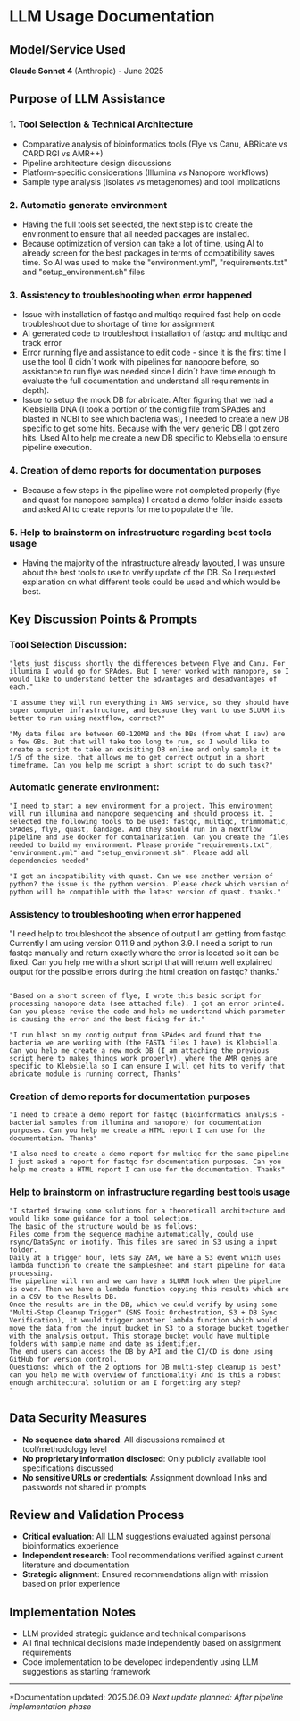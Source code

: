 # LLM Usage Documentation

## Model/Service Used
**Claude Sonnet 4** (Anthropic) - June 2025

## Purpose of LLM Assistance

### 1. **Tool Selection & Technical Architecture**
- Comparative analysis of bioinformatics tools (Flye vs Canu, ABRicate vs CARD RGI vs AMR++)
- Pipeline architecture design discussions
- Platform-specific considerations (Illumina vs Nanopore workflows)
- Sample type analysis (isolates vs metagenomes) and tool implications

### 2. **Automatic generate environment**
- Having the full tools set selected, the next step is to create the environment to ensure that all needed packages are installed. 
- Because optimization of version can take a lot of time, using AI to already screen for the best packages in terms of compatibility saves time. So AI was used to make the "environment.yml", "requirements.txt" and "setup_environment.sh" files

### 3. **Assistency to troubleshooting when error happened**
- Issue with installation of fastqc and multiqc required fast help on code troubleshoot due to shortage of time for assignment
- AI generated code to troubleshoot installation of fastqc and multiqc and track error
- Error running flye and assistance to edit code - since it is the first time I use the tool (I didn´t work with pipelines for nanopore before, so assistance to run flye was needed since I didn´t have time enough to evaluate the full documentation and understand all requirements in depth).
- Issue to setup the mock DB for abricate. After figuring that we had a Klebsiella DNA (I took a portion of the contig file from SPAdes and blasted in NCBI to see which bacteria was), I needed to create a new DB specific to get some hits. Because with the very generic DB I got zero hits. Used AI to help me create a new DB specific to Klebsiella to ensure pipeline execution. 

### 4. **Creation of demo reports for documentation purposes**
- Because a few steps in the pipeline were not completed properly (flye and quast for nanopore samples) I created a demo folder inside assets and asked AI to create reports for me to populate the file.

### 5. **Help to brainstorm on infrastructure regarding best tools usage**
- Having the majority of the infrastructure already layouted, I was unsure about the best tools to use to verify update of the DB. So I requested explanation on what different tools could be used and which would be best. 

## Key Discussion Points & Prompts

### Tool Selection Discussion:
```
"lets just discuss shortly the differences between Flye and Canu. For illumina I would go for SPAdes. But I never worked with nanopore, so I would like to understand better the advantages and desadvantages of each."
```
```
"I assume they will run everything in AWS service, so they should have super computer infrastructure, and because they want to use SLURM its better to run using nextflow, correct?"
```
```
"My data files are between 60-120MB and the DBs (from what I saw) are a few GBs. But that will take too long to run, so I would like to create a script to take an exisiting DB online and only sample it to 1/5 of the size, that allows me to get correct output in a short timeframe. Can you help me script a short script to do such task?"
```

### Automatic generate environment:
```
"I need to start a new environment for a project. This environment will run illumina and nanopore sequencing and should process it. I selected the following tools to be used: fastqc, multiqc, trimmomatic, SPAdes, flye, quast, bandage. And they should run in a nextflow pipeline and use docker for containarization. Can you create the files needed to build my environment. Please provide "requirements.txt", "environment.yml" and "setup_environment.sh". Please add all dependencies needed"

"I got an incopatibility with quast. Can we use another version of python? the issue is the python version. Please check which version of python will be compatible with the latest version of quast. thanks."
```

### Assistency to troubleshooting when error happened
"I need help to troubleshoot the absence of output I am getting from fastqc. Currently I am using version 0.11.9 and python 3.9. I need a script to run fastqc manually and return exactly where the error is located so it can be fixed. Can you help me with a short script that will return well explained output for the possible errors during the html creation on fastqc? thanks."
```

"Based on a short screen of flye, I wrote this basic script for processing nanopore data (see attached file). I got an error printed. Can you please revise the code and help me understand which parameter is causing the error and the best fixing for it."

"I run blast on my contig output from SPAdes and found that the bacteria we are working with (the FASTA files I have) is Klebsiella. Can you help me create a new mock DB (I am attaching the previous script here to makes things work properly). where the AMR genes are specific to Klebsiella so I can ensure I will get hits to verify that abricate module is running correct, Thanks"
```

### Creation of demo reports for documentation purposes
```
"I need to create a demo report for fastqc (bioinformatics analysis - bacterial samples from illumina and nanopore) for documentation purposes. Can you help me create a HTML report I can use for the documentation. Thanks"
```

```
"I also need to create a demo report for multiqc for the same pipeline I just asked a report for fastqc for documentation purposes. Can you help me create a HTML report I can use for the documentation. Thanks"
```

### **Help to brainstorm on infrastructure regarding best tools usage**
```
"I started drawing some solutions for a theoreticall architecture and would like some guidance for a tool selection.
The basic of the structure would be as follows: 
Files come from the sequence machine automatically, could use rsync/DataSync or inotify. This files are saved in S3 using a input folder. 
Daily at a trigger hour, lets say 2AM, we have a S3 event which uses lambda function to create the samplesheet and start pipeline for data processing.
The pipeline will run and we can have a SLURM hook when the pipeline is over. Then we have a lambda function copying this results which are in a CSV to the Results DB. 
Once the results are in the DB, which we could verify by using some "Multi-Step Cleanup Trigger" (SNS Topic Orchestration, S3 + DB Sync Verification), it would trigger another lambda function which would move the data from the input bucket in S3 to a storage bucket together with the analysis output. This storage bucket would have multiple folders with sample name and date as identifier.
The end users can access the DB by API and the CI/CD is done using GitHub for version control. 
Questions: which of the 2 options for DB multi-step cleanup is best? can you help me with overview of functionality? And is this a robust enough architectural solution or am I forgetting any step? 
"
```

## Data Security Measures
- **No sequence data shared**: All discussions remained at tool/methodology level
- **No proprietary information disclosed**: Only publicly available tool specifications discussed
- **No sensitive URLs or credentials**: Assignment download links and passwords not shared in prompts

## Review and Validation Process
- **Critical evaluation**: All LLM suggestions evaluated against personal bioinformatics experience
- **Independent research**: Tool recommendations verified against current literature and documentation
- **Strategic alignment**: Ensured recommendations align with mission based on prior experience

## Implementation Notes
- LLM provided strategic guidance and technical comparisons
- All final technical decisions made independently based on assignment requirements
- Code implementation to be developed independently using LLM suggestions as starting framework

---
*Documentation updated: 2025.06.09
*Next update planned: After pipeline implementation phase*
